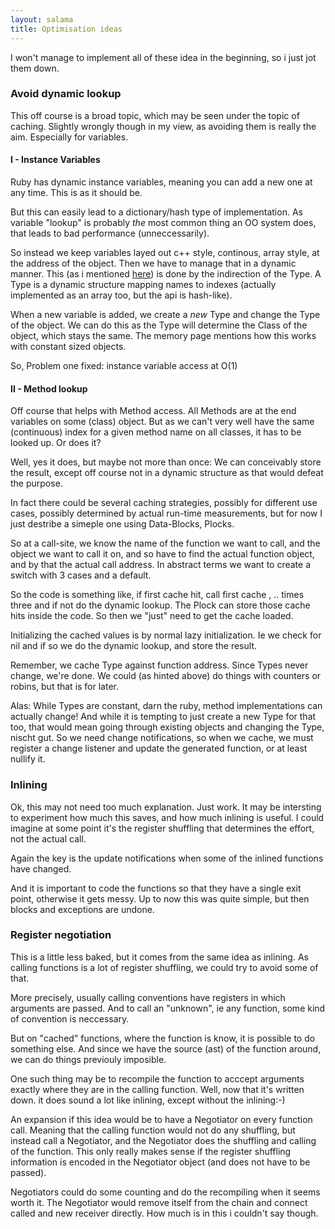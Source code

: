 ```yaml
---
layout: salama
title: Optimisation ideas
---
```


I won't manage to implement all of these idea in the beginning, so i just jot them down. 

### Avoid dynamic lookup

This off course is a broad topic, which may be seen under the topic of caching. Slightly wrongly though in my view, as avoiding them is really the aim. Especially for variables.

#### I - Instance Variables

Ruby has dynamic instance variables, meaning you can add a new one at any time. This is as it should be.

But this can easily lead to a dictionary/hash type of implementation. As variable "lookup" is probably *the* most
common thing an OO system does, that leads to bad performance (unneccessarily). 

So instead we keep variables layed out c++ style, continous, array style, at the address of the object. Then we have 
to manage that in a dynamic manner. This (as i mentioned [here](memory.html)) is done by the indirection of the Type. A Type is 
a dynamic structure mapping names to indexes (actually implemented as an array too, but the api is hash-like).

When a new variable is added, we create a *new* Type and change the Type of the object. We can do this as the Type will
determine the Class of the object, which stays the same. The memory page mentions how this works with constant sized objects.

So, Problem one fixed: instance variable access at O(1)

#### II - Method lookup

Off course that helps with Method access. All Methods are at the end variables on some (class) object. But as we can't very well have the same (continuous) index for a given method name on all classes, it has to be looked up. Or does it?

Well, yes it does, but maybe not more than once: We can conceivably store the result, except off course not in a dynamic 
structure as that would defeat the purpose.

In fact there could be several caching strategies, possibly for different use cases, possibly determined by actual run-time
measurements, but for now I just destribe a simeple one using Data-Blocks, Plocks.

So at a call-site, we know the name of the function we want to call, and the object we want to call it on, and so have to 
find the actual function object, and by that the actual call address. In abstract terms we want to create a switch with 
3 cases and a default.

So the code is something like, if first cache hit, call first cache , .. times three and if not do the dynamic lookup. 
The Plock can store those cache hits inside the code. So then we "just" need to get the cache loaded.

Initializing the cached values is by normal lazy initialization. Ie we check for nil and if so we do the dynamic lookup, and store the result. 

Remember, we cache Type against function address. Since Types never change, we're done. We could (as hinted above) 
do things with counters or robins, but that is for later.

Alas: While Types are constant, darn the ruby, method implementations can actually change! And while it is tempting to 
just create a new Type for that too, that would mean going through existing objects and changing the Type, nischt gut.
So we need change notifications, so when we cache, we must register a change listener and update the generated function,
or at least nullify it.

### Inlining

Ok, this may not need too much explanation. Just work. It may be intersting to experiment how much this saves, and how much 
inlining is useful. I could imagine at some point it's the register shuffling that determines the effort, not the 
actual call.

Again the key is the update notifications when some of the inlined functions have changed. 

And it is important to code the functions so that they have a single exit point, otherwise it gets messy. Up to now this 
was quite simple, but then blocks and exceptions are undone.

### Register negotiation

This is a little less baked, but it comes from the same idea as inlining. As calling functions is a lot of register
 shuffling, we could try to avoid some of that.

More precisely, usually calling conventions have registers in which arguments are passed. And to call an "unknown", ie any function, some kind of convention is neccessary.

But on "cached" functions, where the function is know, it is possible to do something else. And since we have the source 
(ast) of the function around, we can do things previouly imposible.

One such thing may be to recompile the function to acccept arguments exactly where they are in the calling function. Well, now that it's written down. it does sound a lot like inlining, except without the inlining:-)

An expansion if this idea would be to have a Negotiator on every function call. Meaning that the calling function would not 
do any shuffling, but instead call a Negotiator, and the Negotiator does the shuffling and calling of the function.
This only really makes sense if the register shuffling information is encoded in the Negotiator object (and does not have
to be passed).

Negotiators could do some counting and do the recompiling when it seems worth it. The Negotiator would remove itself from 
the chain and connect called and new receiver directly. How much is in this i couldn't say though.
 